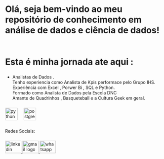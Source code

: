 <h1 align="left">Olá, seja bem-vindo ao meu repositório de conhecimento em análise de dados e ciência de dados!<br><br><br>Esta é minha jornada ate aqui :</h1>

###

 - Analistas de Dados . <br>  Tenho experiencia como Analista de Kpis performace pelo Grupo IHS.<br>  Experiência com Excel , Porwer Bi , SQL e Python.<br>  Formado como Analista de Dados pela Escola DNC <br>  Amante de Quadrinhos , Basqueteball e a Cultura Geek em geral.</p>

###

<div align="left">
  <img src="https://cdn.jsdelivr.net/gh/devicons/devicon/icons/python/python-original.svg" height="40" alt="python logo"  />
  <img width="12" />
  <img src="https://cdn.jsdelivr.net/gh/devicons/devicon/icons/postgresql/postgresql-original.svg" height="40" alt="postgresql logo"  />
</div>

###

<p align="left">Redes Sociais:</p>

###

<div align="left">
  <a href="https://www.linkedin.com/in/etnos-data-analyst/" target="_blank">
    <img src="https://raw.githubusercontent.com/maurodesouza/profile-readme-generator/master/src/assets/icons/social/linkedin/default.svg" width="52" height="40" alt="linkedin logo"  />
  </a>
  <a href="ProfissionalEtnos@gmail.com" target="_blank">
    <img src="https://raw.githubusercontent.com/maurodesouza/profile-readme-generator/master/src/assets/icons/social/gmail/default.svg" width="52" height="40" alt="gmail logo"  />
  </a>
  <a href="11948065215" target="_blank">
    <img src="https://raw.githubusercontent.com/maurodesouza/profile-readme-generator/master/src/assets/icons/social/whatsapp/default.svg" width="52" height="40" alt="whatsapp logo"  />
  </a>
</div>

###
